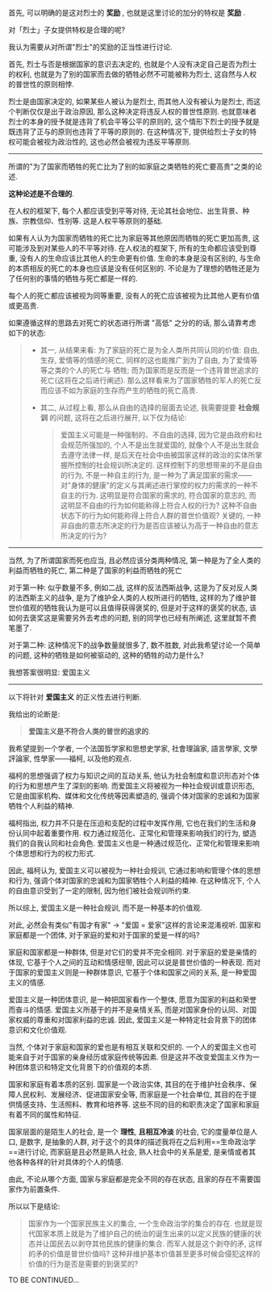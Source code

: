 首先, 可以明确的是这对烈士的 **奖励** , 也就是这里讨论的加分的特权是 **奖励** . 

对「烈士」子女提供特权是合理的呢? 

我认为需要从对所谓"烈士"的奖励的正当性进行讨论. 

首先, 烈士与否是根据国家的意识去决定的, 也就是个人没有决定自己是否为烈士的权利, 也就是为了别的国家而去做的牺牲必然不可能被称为烈士, 这自然与人权的普世性的原则相悖. 

烈士是由国家决定的, 如果某些人被认为是烈士, 而其他人没有被认为是烈士, 而这个判断仅仅是出于政治原因, 那么这种决定将违反人权的普世性原则. 也就意味者烈士的本身的授予就是违背了机会平等公平的原则的, 这个情形下烈士的授予就是既违背了正与的原则也违背了平等的原则的. 在这种情况下, 提供给烈士子女的特权可能会被视为政治性的, 这也必然会被视为违反平等原则. 

---

所谓的"为了国家而牺牲的死亡比为了别的如家庭之类牺牲的死亡要高贵"之类的论述. 

**这种论述是不合理的**. 

在人权的框架下, 每个人都应该受到平等对待, 无论其社会地位、出生背景、种族、宗教信仰、性别等. 这是人权平等原则的基础. 

如果有人认为为国家而牺牲的死亡比为家庭等其他原因而牺牲的死亡更加高贵, 这可能涉及到对某些人的不平等对待. 在人权法的框架下, 所有的生命都应该受到尊重, 没有人的生命应该比其他人的生命更有价值. 生命的本身是没有区别的, 与生命的本质相反的死亡的本身也应该是没有任何区别的. 不论是为了理想的牺牲还是为了任何别的事情的牺牲与死亡都是一样的.  

每个人的死亡都应该被视为同等重要, 没有人的死亡应该被视为比其他人更有价值或更高贵. 

如果遵循这样的思路去对死亡的状态进行所谓 "高低" 之分的的话, 那么请靠考虑如下的状态: 

> - 其一, 从结果来看: 为了家庭的死亡是为全人类所共同认同的价值: 自由, 生存, 爱情等的情感的死亡, 同样的这也能推广到为了自由, 为了爱情等等之类的个人的死亡与 牺牲; 而为国家而是反而是一个违背普世追求的死亡(这将在之后进行阐述). 那么这样看来为了国家牺牲的军人的死亡反而应该不如为家庭的生存而产生的牺牲的死亡高贵. 
> 
> - 其二, 从过程上看, 那么从自由的选择的层面去论述, 我需要提要 **社会规训** 的问题, 这将在之后进行展开, 以下仅为结论:
> 
>   > 爱国主义可能是一种强制的、不自由的选择, 因为它是由政府和社会规范所强加的, 个人不是出生就爱国的, 就像个人不是出生就会去遵守法律一样, 是后天在社会中由被国家这样的政治的实体所掌握所控制的社会规训所决定的. 这样控制下的思想带来的不是自由的行为, 不是一种自主的行为, 是一种为了满足国家的需求——对"身体的健康"的定义与其阐述进行掌控的权力的需求的一种不自主的行为. 这明显是符合国家的需求的, 符合国家的意志的, 而这明显不自由的行为如何能称得上符合人权的行为? 这种不自由状态下的行为如何能称得上符合人群的普世价值观? 关键的, 一种非自由的意志所决定的行为是否应该被认为高于一种自由的意志所决定的行为?

---

当然, 为了所谓国家而死也应当, 且必然应该分类两种情况, 第一种是为了全人类的利益而牺牲的死亡, 第二种是了国家的利益而牺牲的死亡

对于第一种: 似乎数量不多, 例如二战, 这样的反法西斯战争, 这是为了反对反人类的法西斯主义的战争, 是为了维护全人类的人权所进行的牺牲, 这样的为了维护普世价值观的牺牲我认为是可以且值得获得褒奖的, 但是对于这样的褒奖的状态, 该如何去褒奖这是需要另外去考虑的问题, 别的同学也已经有所阐述, 这里就暂不费笔墨了. 

对于第二种: 这种情况下的战争数量就很多了, 数不胜数, 对此我希望讨论一个简单的问题, 这种的牺牲是如何被驱动的, 这种的牺牲的动力是什么?

我想答案很明显: 爱国主义

---

以下将针对 **爱国主义** 的正义性去进行判断.

我给出的论断是: 

> **爱国主义是不符合人类的普世的追求的**. 

我希望提到一个学者, 一个法国哲学家和思想史学家, 社會理論家, 語言學家, 文學評論家, 性學家——福柯, 以及他的观点. 

福柯的思想强调了权力与知识之间的互动关系, 他认为社会制度和意识形态对个体的行为和思想产生了深刻的影响. 而爱国主义将被视为一种社会规训或意识形态, 它是由国家机构、媒体和文化传统等因素塑造的, 强调个体对国家的忠诚和为国家牺牲个人利益的精神. 

福柯指出, 权力并不只是在压迫和支配的过程中发挥作用, 它也在我们的生活和身份认同中起着重要作用. 权力通过规范化、正常化和管理来影响我们的行为, 塑造我们的自我认同和社会角色. 爱国主义也是一种通过规范化、正常化和管理来影响个体思想和行为的权力形式. 

因此, 福柯认为, 爱国主义可以被视为一种社会规训, 它通过影响和管理个体的思想和行为, 强调个体对国家的忠诚和为国家牺牲个人利益的精神. 在这种情况下, 个人的自由意识受到了一定的限制, 因为他们被社会规训所约束. 

所以综上, 爱国主义是一种社会规训, 而不是一种基本的价值观. 

对此, 必然会有类似"有国才有家" → "爱国 = 爱家"这样的言论来混淆视听. 国家和家庭都是一个团体, 对于家庭的爱和对于国家的爱是一样的吗? 

家庭和国家都是一种群体, 但是对它们的爱并不完全相同. 对于家庭的爱是亲情的体现, 它基于个人之间的互动和情感纽带, 因此可以说是普世价值的一种表现. 而对于国家的爱国主义则是一种群体意识, 它基于个体和国家之间的关系, 是一种爱国主义的情感. 

爱国主义是一种团体意识, 是一种把国家看作一个整体, 愿意为国家的利益和荣誉而奋斗的情感. 爱国主义所基于的并不是亲情关系, 而是对国家身份的认同、对国家权威的尊重和对国家利益的忠诚. 因此, 爱国主义是一种特定社会背景下的团体意识和文化价值观. 

当然, 个体对于家庭和国家的爱也是有相互关联和交织的. 一个人的爱国主义也可能来自于对于国家的亲身经历或家庭传统等因素. 但是这并不改变爱国主义作为一种团体意识和特定文化背景下的价值观的本质. 

国家和家庭有着本质的区别. 国家是一个政治实体, 其目的在于维护社会秩序、保障人民权利、发展经济、促进国家安全等, 而家庭是一个社会单位, 其目的在于提供情感支持、生活照料、教育和培养等. 这些不同的目的和职责决定了国家和家庭有着不同的属性和特征. 

国家层面的是陌生人的社会, 是一个 **理性**, **且相互冷淡** 的社会, 它的度量单位是人口, 是数字, 是抽象的人群, 对于这个的具体的描述我将在之后利用==生命政治学==进行讨论, 而家庭是且必然是熟人社会, 熟人社会中的关系是爱, 是亲情或者其他各种各样的针对具体的个人的情感. 

由此, 不论从哪个方面, 国家与家庭都是完全不同的存在状态, 且家的存在不需要国家作为前置条件. 

所以以下是结论: 

> 国家作为一个国家民族主义的集合, 一个生命政治学的集合的存在. 也就是现代国家本质上就是为了维护自己的统治的诞生出来的以定义民族的健康的状态并让国民去以剥夺其他民族的健康的集合. 而军人就是这个剥夺的矛, 这样的矛的价值是普世价值吗? 这种非维护基本价值甚至更多时候会侵犯这样的价值的行为是否是需要的到褒奖的? 

TO BE CONTINUED...